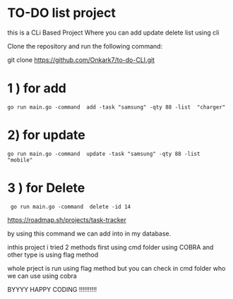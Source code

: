 # TO-DO list project

this is a CLi Based Project Where you can add update delete list using cli 

Clone the repository and run the following command:

git clone https://github.com/Onkark7/to-do-CLI.git

# 1 ) for add

    go run main.go -command  add -task "samsung" -qty 88 -list  "charger"

# 2) for update 

    go run main.go -command  update -task "samsung" -qty 88 -list  "mobile"

# 3 ) for Delete 

     go run main.go -command  delete -id 14

https://roadmap.sh/projects/task-tracker

by using this command we can add into in my database.

inthis project i tried 2 methods first using cmd folder using COBRA and other type is using flag method

whole prject is run using flag method but you can check in cmd folder who we can use using cobra 


BYYYY  HAPPY CODING !!!!!!!!!!
